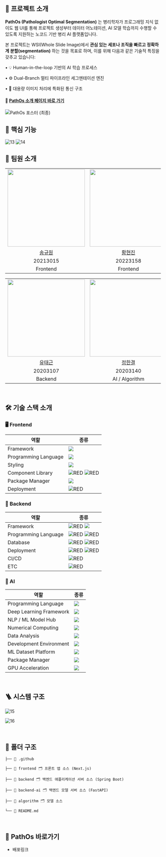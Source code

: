 ## 🎯 프로젝트 소개
**PathOs (Pathologist Optimal Segmentation)** 는 병리학자가 프로그래밍 지식 없이도 웹 UI를 통해 프로젝트 생성부터 데이터 어노테이션, AI 모델 학습까지 수행할 수 있도록 지원하는 노코드 기반 병리 AI 플랫폼입니다.

본 프로젝트는 WSI(Whole Slide Image)에서 **관심 있는 세포나 조직을 빠르고 정확하게 분할(segmentation)** 하는 것을 목표로 하며, 이를 위해 다음과 같은 기술적 특징을 갖추고 있습니다:
	
  • 💡 Human-in-the-loop 기반의 AI 학습 프로세스
	
  • ⚙️ Dual-Branch 멀티 파이프라인 세그멘테이션 엔진
	
  • 📡 대용량 이미지 처리에 특화된 통신 구조

#### 🔗 [PathOs 소개 페이지 바로 가기](https://kookmin-sw.github.io/capstone-2025-08/)
  
![PathOs 포스터 (최종)](https://github.com/user-attachments/assets/44c39da4-060d-436c-8973-51ab5b8389ce)


## 🚀 핵심 기능

![13](https://github.com/user-attachments/assets/0701b3e9-db5e-4988-9712-8fea9f772684)
![14](https://github.com/user-attachments/assets/cf02a7c7-eb18-4986-b497-fa5072f1d000)

## 👫 팀원 소개

<table>
    <tr align="center">
        <td><img src="https://avatars.githubusercontent.com/u/81706832?v=4" width="250"></td>
        <td><img src="https://avatars.githubusercontent.com/u/104902715?v=4" width="250"></td>
        <td><img src="https://avatars.githubusercontent.com/u/65989344?v=4" width="250"></td>
    </tr>
    <tr align="center">
        <td><a href="https://github.com/gyuwonsong">송규원</a></td>
        <td><a href="https://github.com/hyeonjin6530">황현진</a></td>
        <td><a href="https://github.com/ukly">이정욱</a></td>
    </tr>
    <tr align="center">
        <td>20213015</td>
        <td>20223158</td>
        <td>20203119</td>
    </tr>
    <tr align="center">
        <td>Frontend</td>
        <td>Frontend</td>
        <td>Backend</td>
    </tr>
</table>

<table>
    <tr align="center">
        <td><img src="https://avatars.githubusercontent.com/u/66227661?v=4" width="250"></td>
        <td><img src="https://avatars.githubusercontent.com/u/66053034?v=4" width="250"></td>
        <td><img src="https://avatars.githubusercontent.com/u/66055665?v=4" width="250"></td>
    </tr>
    <tr align="center">
        <td><a href="https://github.com/TaegeunYou">유태근</a></td>
        <td><a href="https://github.com/kmuhan">정한결</a></td>
        <td><a href="https://github.com/hyunseo24">정현서</a></td>
    </tr>
    <tr align="center">
        <td>20203107</td>
        <td>20203140</td>
        <td>20203141</td>
    </tr>
    <tr align="center">
        <td>Backend</td>
        <td>AI / Algorithm</td>
        <td>AI / Algorithm</td>
    </tr>
</table>

<br />

## 🛠️ 기술 스택 소개

### 🖥️ Frontend

| 역할                 | 종류                                                                                                                                                                                                                                                |
| -------------------- | --------------------------------------------------------------------------------------------------------------------------------------------------------------------------------------------------------------------------------------------------- |
| Framework            | <img src="https://img.shields.io/badge/Next.js-000000.svg?style=for-the-badge&logo=nextdotjs&logoColor=white"/>                                                                                                                                           |
| Programming Language | <img src="https://img.shields.io/badge/TypeScript-3178C6.svg?style=for-the-badge&logo=TypeScript&logoColor=white"/>                                                                                                                                                 |
| Styling              | <img src="https://img.shields.io/badge/Tailwind%20CSS-06B6D4.svg?style=for-the-badge&logo=Tailwind-CSS&logoColor=white"/>                                    |
| Component Library    | <img alt="RED" src ="https://img.shields.io/badge/shadcn/ui-000000.svg?style=for-the-badge&logo=shadcn/ui&logoColor=white"/> <img alt="RED" src ="https://img.shields.io/badge/Lucide-F56565.svg?style=for-the-badge&logo=Lucide&logoColor=white"/>  |
| Package Manager      | <img src="https://img.shields.io/badge/Yarn-2C8EBB.svg?style=for-the-badge&logo=Yarn&logoColor=white"/>                                    |
| Deployment           | <img alt="RED" src ="https://img.shields.io/badge/Vercel-000000.svg?style=for-the-badge&logo=Vercel&logoColor=white"/>  |

### 💾 Backend

| 역할                 | 종류                                                                                                                                                                                                                                                                                                                                                                                                                                                                                                                                                                                                                                                                                                                                                                                                                                                                                                         |
| -------------------- | ------------------------------------------------------------------------------------------------------------------------------------------------------------------------------------------------------------------------------------------------------------------------------------------------------------------------------------------------------------------------------------------------------------------------------------------------------------------------------------------------------------------------------------------------------------------------------------------------------------------------------------------------------------------------------------------------------------------------------------------------------------------------------------------------------------------------------------------------------------------------------------------------------------ |
| Framework            | <img alt="RED" src ="https://img.shields.io/badge/SPRING Boot-6DB33F.svg?&style=for-the-badge&logo=SpringBoot&logoColor=white"/> <img src="https://img.shields.io/badge/FastAPI-009688?style=for-the-badge&logo=fastapi&logoColor=white"/>                                                                                                                                                                                                                                                                                                                                                                                                                                                                                                                                                                                                                                                                                                                                                                |
| Programming Language | <img alt="RED" src ="https://img.shields.io/badge/JAVA-004027.svg?&style=for-the-badge&logo=Jameson&logoColor=white"/> <img alt="RED" src ="https://img.shields.io/badge/Python-3776AB.svg?&style=for-the-badge&logo=python&logoColor=white"/>                                                                                                                                                                                                                                                                                                                                                                                                                                                                                                                                                                                                                                                                                                                                                                                      |
| Database             | <img alt="RED" src ="https://img.shields.io/badge/MySQL-4479A1.svg?&style=for-the-badge&logo=MySQL&logoColor=white"/> <img alt="RED" src ="https://img.shields.io/badge/Amazon S3-569A31.svg?&style=for-the-badge&logo=AmazonS3&logoColor=white"/>                                                                                                                                                                                                                                                                                                                                                                                                                                                                                                                                                                                                                                                                                                                                                                                        |
| Deployment           | <img alt="RED" src ="https://img.shields.io/badge/Amazon EC2-FF9900.svg?&style=for-the-badge&logo=AmazonEC2&logoColor=white"/> <img alt="RED" src ="https://img.shields.io/badge/Docker-2496ED.svg?&style=for-the-badge&logo=docker&logoColor=white"/> |
| CI/CD                | <img alt="RED" src ="https://img.shields.io/badge/Github Actions-2088FF.svg?&style=for-the-badge&logo=githubactions&logoColor=white"/>                                                                                                                                                                                                                                                                                                                                                                                                                                                                                                                                                                                                                                                                                                                                                                       |
| ETC                  | <img alt="RED" src ="https://img.shields.io/badge/Amazon%20SQS-FF4F8B.svg?style=for-the-badge&logo=Amazon-SQS&logoColor=white"/>                                                                                                                                                                                                                                                                                                                                                                                                                                                                                                        |

### 🤖 AI

| 역할                 | 종류                                                                                                                                                                                                                                                        |
| -------------------- | ----------------------------------------------------------------------------------------------------------------------------------------------------------------------------------------------------------------------------------------------------------- |
| Programming Language  | <img src="https://img.shields.io/badge/Python-3776AB.svg?&style=for-the-badge&logo=python&logoColor=white"/>                                                                                                                                       |
| Deep Learning Framework | <img src="https://img.shields.io/badge/PyTorch-EE4C2C.svg?&style=for-the-badge&logo=pytorch&logoColor=white"/>                                                                |
| NLP / ML Model Hub    | <img src="https://img.shields.io/badge/Hugging Face-FF6B00.svg?&style=for-the-badge&logo=huggingface&logoColor=white"/>                                                                                                                            |
| Numerical Computing   | <img src="https://img.shields.io/badge/NumPy-013243.svg?&style=for-the-badge&logo=numpy&logoColor=white"/>                                                                                                                                         |
| Data Analysis         | <img src="https://img.shields.io/badge/Pandas-150458.svg?&style=for-the-badge&logo=pandas&logoColor=white"/>                                                                                                                                       |
| Development Environment | <img src="https://img.shields.io/badge/Google Colab-F9AB00.svg?&style=for-the-badge&logo=googlecolab&logoColor=white"/>                                                                                                                          |
| ML Dataset Platform | <img src="https://img.shields.io/badge/Kaggle-20BEFF.svg?&style=for-the-badge&logo=kaggle&logoColor=white"/>                                                                                                                                     |
| Package Manager       | <img src="https://img.shields.io/badge/Conda-44A833.svg?&style=for-the-badge&logo=anaconda&logoColor=white"/>                                                                                                                                     |
| GPU Acceleration      | <img src="https://img.shields.io/badge/NVIDIA-76B900.svg?&style=for-the-badge&logo=nvidia&logoColor=white"/>                                                                                                                                      |



<br />

## 🪜 시스템 구조
![15](https://github.com/user-attachments/assets/aef8d735-6fad-4ee9-8e91-812019620395)

![16](https://github.com/user-attachments/assets/e5768f0e-aaa2-413a-bb19-44211c80860a)

<br />

## 📁 폴더 구조

```
├── 📂 .github

├── 📂 frontend 🗂 프론트 앱 소스 (Next.js)

├── 📂 backend 🗂 백엔드 애플리케이션 서버 소스 (Spring Boot)

├── 📂 backend-ai 🗂 백엔드 모델 서버 소스 (FastAPI)

├── 📂 algorithm 🗂 모델 소스

└── 📕 README.md
```

<br>

## 🦠 PathOs 바로가기
- 배포링크
